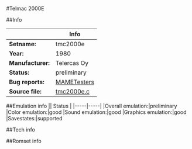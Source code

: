 #Telmac 2000E

##Info

||Info|
|-----|-----|
|**Setname:**|tmc2000e
|**Year:**|1980
|**Manufacturer:**|Telercas Oy
|**Status:**|preliminary
|**Bug reports:**|[MAMETesters](http://mametesters.org/view_all_set.php?type=1&temporary=y&search=tmc2000e.c)
|**Source file:**|[tmc2000e.c](https://github.com/mamedev/mame/blob/master/src/mess/drivers/tmc2000e.c)

##Emulation info
|| Status |
|-----|-----|
|Overall emulation:|preliminary
|Color emulation:|good
|Sound emulation:|good
|Graphics emulation:|good
|Savestates:|supported

##Tech info

##Romset info

<!--- START OF EDITED COMMENT DO NOT TOUCH TEXT ABOVE-->
